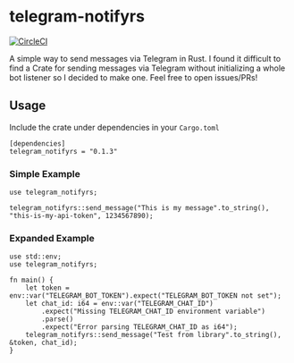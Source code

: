 # telegram-notifyrs
[![CircleCI](https://circleci.com/gh/evan-chaney/telegram-notifyrs/tree/master.svg?style=svg&circle-token=7d362c7645d90000e2ee147558ba18ab23ff7c1e)](https://circleci.com/gh/evan-chaney/telegram-notifyrs/tree/master)

A simple way to send messages via Telegram in Rust. I found it difficult to find a Crate for sending messages via Telegram without initializing a whole bot listener so I decided to make one. Feel free to open issues/PRs!

## Usage

Include the crate under dependencies in your ```Cargo.toml```
```
[dependencies]
telegram_notifyrs = "0.1.3"
```

### Simple Example
```
use telegram_notifyrs;

telegram_notifyrs::send_message("This is my message".to_string(), "this-is-my-api-token", 1234567890);
```

### Expanded Example
```
use std::env;
use telegram_notifyrs;

fn main() {
    let token = env::var("TELEGRAM_BOT_TOKEN").expect("TELEGRAM_BOT_TOKEN not set");
    let chat_id: i64 = env::var("TELEGRAM_CHAT_ID")
        .expect("Missing TELEGRAM_CHAT_ID environment variable")
        .parse()
        .expect("Error parsing TELEGRAM_CHAT_ID as i64");
    telegram_notifyrs::send_message("Test from library".to_string(), &token, chat_id);
}
```
